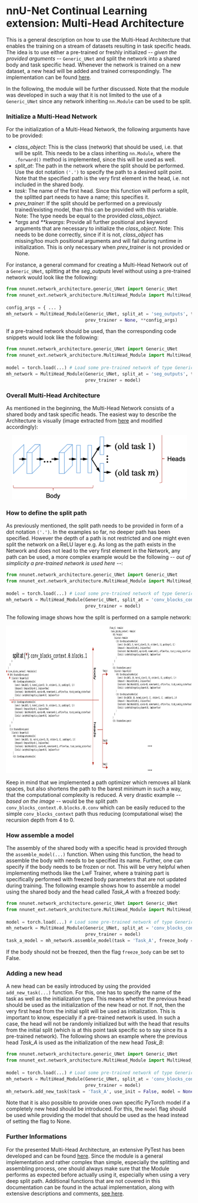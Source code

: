 # nnU-Net Continual Learning extension: Multi-Head Architecture

This is a general description on how to use the Multi-Head Architecture that enables the training on a stream of datasets resulting in task specific heads. The idea is to use either a pre-trained or freshly initialized *-- given the provided arguments --* `Generic_UNet` and split the network into a shared body and task specific head. Whenever the network is trained on a new dataset, a new head will be added and trained correspondingly. The implementation can be found [here](https://github.com/camgbus/Lifelong-nnUNet/blob/continual_learning/nnunet_ext/network_architecture/MultiHead_Module.py).

In the following, the module will be further discussed. Note that the module was developed in such a way that it is not limited to the use of a `Generic_UNet` since any network inheriting `nn.Module` can be used to be split.

### Initialize a Multi-Head Network
For the initialization of a Multi-Head Network, the following arguments have to be provided:
*   *class_object*: This is the class (network) that should be used, i.e. that will be split. This needs to be a class inheriting `nn.Module`, where the `.forward()` method is implemented, since this will be used as well.
*   *split_at*: The path in the network where the split should be performed. Use the dot notation `('.')` to specify the path to a desired split point. Note that the specified path is the very first element in the head, i.e. not included in the shared body.
*   *task*: The name of the first head. Since this function will perform a split, the splitted part needs to have a name; this specifies it.
*   *prev_trainer*: If the split should be performed on a previously trained/existing model, than this can be provided with this variable. Note: The type needs be equal to the provided *class_object*.
*   *&ast;args* and *&ast;&ast;kwargs*: Provide all further positional and keyword arguments that are necessary to initialize the *class_object*. Note: This needs to be done correctly, since if it is not, *class_object* has missing/too much positional arguments and will fail during runtime in initialization. This is only necessary when *prev_trainer* is not provided or None.

For instance, a general command for creating a Multi-Head Network out of a `Generic_UNet`, splitting at the *seg_outputs* level without using a pre-trained network would look like the following:

```python
from nnunet.network_architecture.generic_UNet import Generic_UNet
from nnunet_ext.network_architecture.MultiHead_Module import MultiHead_Module 

config_args = { ... }
mh_network = MultiHead_Module(Generic_UNet, split_at = 'seg_outputs', task = 'Task_A',
                              prev_trainer = None, **config_args)
```

If a pre-trained network should be used, than the corresponding code snippets would look like the following:

```python
from nnunet.network_architecture.generic_UNet import Generic_UNet
from nnunet_ext.network_architecture.MultiHead_Module import MultiHead_Module 

model = torch.load(...) # Load some pre-trained network of type Generic_UNet
mh_network = MultiHead_Module(Generic_UNet, split_at = 'seg_outputs', task = 'Task_A',
                              prev_trainer = model)
```

### Overall Multi-Head Architecture
As mentioned in the beginning, the Multi-Head Network consists of a shared body and task specific heads. The easiest way to describe the Architecture is visually (image extracted from [here](https://arxiv.org/pdf/1606.09282.pdf) and modified accordingly):

<p align="center">
    <img src="references/MH_Architecture.png" width="475" height="175" title="Multi-Head Architecture extracted from [here](https://arxiv.org/pdf/1606.09282.pdf) and modified accordingly"/>
</p>

### How to define the split path
As previously mentioned, the split path needs to be provided in form of a dot notation `('.')`. In the examples so far, no deeper path has been specified. However the depth of a path is not restricted and one might even split the network on a ReLU layer e.g. As long as the path exists in the Network and does not lead to the very first element in the Network, any path can be used, a more complex example would be the following *-- out of simplicity a pre-trained network is used here --*:

```python
from nnunet.network_architecture.generic_UNet import Generic_UNet
from nnunet_ext.network_architecture.MultiHead_Module import MultiHead_Module 

model = torch.load(...) # Load some pre-trained network of type Generic_UNet
mh_network = MultiHead_Module(Generic_UNet, split_at = 'conv_blocks_context.0.blocks.1', task = 'Task_A',
                              prev_trainer = model)
```

The following image shows how the split is performed on a sample network:

<p align="center">
    <img src="references/example_split.png" width="1000" height="400" title="Multi-Head Architecture split_at explained"/>
</p>

Keep in mind that we implemented a path optimizer which removes all blank spaces, but also shortens the path to the barest minimum in such a way, that the computational complexity is reduced. A very drastic example *-- based on the image --* would be the split path `conv_blocks_context.0.blocks.0.conv` which can be easily reduced to the simple `conv_blocks_context` path thus reducing (computational wise) the recursion depth from 4 to 0.

### How assemble a model
The assembly of the shared body with a specific head is provided through the `assemble_model(...)` function. When using this function, the head to assemble the body with needs to be specified its name. Further, one can specify if the body needs to be frozen or not. This will be very helpful when implementing methods like the LwF Trainer, where a training part is specifically performed with freezed body parameters that are not updated during training. The following example shows how to assemble a model using the shared body and the head called *Task_A* with a freezed body:

```python
from nnunet.network_architecture.generic_UNet import Generic_UNet
from nnunet_ext.network_architecture.MultiHead_Module import MultiHead_Module 

model = torch.load(...) # Load some pre-trained network of type Generic_UNet
mh_network = MultiHead_Module(Generic_UNet, split_at = 'conv_blocks_context.0.blocks.1', task = 'Task_A',
                              prev_trainer = model)
task_a_model = mh_network.assemble_model(task = 'Task_A', freeze_body = True)
```

If the body should not be freezed, then the flag `freeze_body` can be set to False.


### Adding a new head
A new head can be easily introduced by using the provided `add_new_task(...)` function. For this, one has to specify the name of the task as well as the initialization type. This means whether the previous head should be used as the initialization of the new head or not. If not, then the very first head from the initial split will be used as initialization. This is important to know, especially if a pre-trained network is used. In such a case, the head will not be randomly initialized but with the head that results from the initial split (which is at this point task specific so to say since its a pre-trained network). The following shows an example where the previous head *Task_A* is used as the initialization of the new head *Task_B*:

```python
from nnunet.network_architecture.generic_UNet import Generic_UNet
from nnunet_ext.network_architecture.MultiHead_Module import MultiHead_Module 

model = torch.load(...) # Load some pre-trained network of type Generic_UNet
mh_network = MultiHead_Module(Generic_UNet, split_at = 'conv_blocks_context.0.blocks.1', task = 'Task_A',
                              prev_trainer = model)
mh_network.add_new_task(task = 'Task_A', use_init = False, model = None)
```

Note that it is also possible to provide ones own specific PyTorch model if a completely new head should be introduced. For this, the `model` flag should be used while providing the model that should be used as the head instead of setting the flag to None.

### Further Informations
For the presented Multi-Head Architecture, an extensive PyTest has been developed and can be found [here](https://github.com/camgbus/Lifelong-nnUNet/blob/continual_learning/test/network_architecture/test_MultiHead_Module.py). Since the module is a general implementation and rather complex than simple, especially the splitting and assembling process, one should always make sure that the Module performs as expected before actually using it, especially when using a very deep split path.
Additional functions that are not covered in this documentation can be found in the actual implementation, along with extensive descriptions and comments, [see here](https://github.com/camgbus/Lifelong-nnUNet/blob/continual_learning/nnunet_ext/network_architecture/MultiHead_Module.py).
